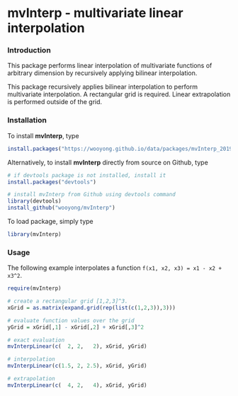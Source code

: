 # mvInterp - multivariate linear interpolation

### Introduction

This package performs linear interpolation of multivariate functions of arbitrary dimension by recursively applying bilinear interpolation.

This package recursively applies bilinear interpolation to perform multivariate interpolation. A rectangular grid is required. Linear extrapolation is performed outside of the grid.

### Installation

To install **mvInterp**, type

```r
install.packages("https://wooyong.github.io/data/packages/mvInterp_2019.10.23.tar.gz", repos=NULL, type="source")
```

Alternatively, to install **mvInterp** directly from source on Github, type

```r
# if devtools package is not installed, install it
install.packages("devtools")

# install mvInterp from Github using devtools command
library(devtools)
install_github("wooyong/mvInterp")
```

To load package, simply type

```r
library(mvInterp)
```

### Usage

The following example interpolates a function `f(x1, x2, x3) = x1 - x2 + x3^2`.

```r
require(mvInterp)

# create a rectangular grid [1,2,3]^3.
xGrid = as.matrix(expand.grid(rep(list(c(1,2,3)),3)))

# evaluate function values over the grid
yGrid = xGrid[,1] - xGrid[,2] + xGrid[,3]^2

# exact evaluation
mvInterpLinear(c(  2, 2,   2), xGrid, yGrid)

# interpolation
mvInterpLinear(c(1.5, 2, 2.5), xGrid, yGrid)

# extrapolation
mvInterpLinear(c(  4, 2,   4), xGrid, yGrid)
```
